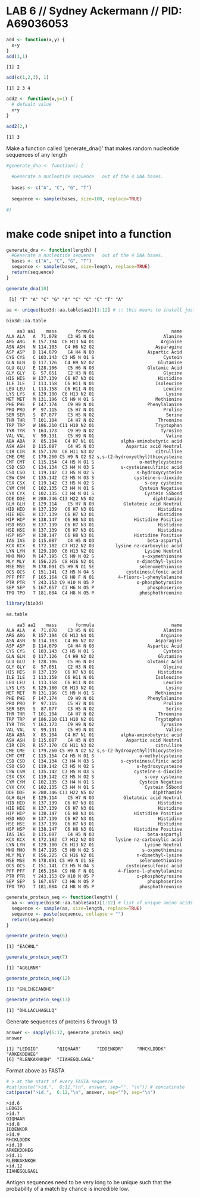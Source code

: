 # LAB 6 // Sydney Ackermann // PID: A69036053


``` r
add <- function(x,y) {
  x+y
}
add(1,1)
```

    [1] 2

``` r
add(c(1,2,3), 1)
```

    [1] 2 3 4

``` r
add2 <- function(x,y=1) {
  # defualt value
  x+y
}

add2(2,)
```

    [1] 3

Make a function called ‘generate_dna()’ that makes random nucleotide
sequences of any length

``` r
#generate_dna <- function() {
  
  #Generate a nucleotide sequence   out of the 4 DNA bases.
  
  bases <- c("A", "C", "G", "T")
  
  sequence <- sample(bases, size=100, replace=TRUE)
  
#}
```

# make code snipet into a function

``` r
generate_dna <- function(length) {
  #Generate a nucleotide sequence   out of the 4 DNA bases.
  bases <- c("A", "C", "G", "T")
  sequence <- sample(bases, size=length, replace=TRUE)
  return(sequence) 
}
```

``` r
generate_dna(10)
```

     [1] "T" "A" "C" "G" "A" "C" "C" "C" "T" "A"

``` r
aa <- unique(bio3d::aa.table$aa1)[1:12] # :: this means to install just the tables part of the  package
```

``` r
bio3d::aa.table
```

        aa3 aa1    mass       formula                             name
    ALA ALA   A  71.078    C3 H5 N O1                          Alanine
    ARG ARG   R 157.194  C6 H13 N4 O1                         Arginine
    ASN ASN   N 114.103   C4 H6 N2 O2                       Asparagine
    ASP ASP   D 114.079    C4 H4 N O3                    Aspartic Acid
    CYS CYS   C 103.143  C3 H5 N O1 S                          Cystein
    GLN GLN   Q 117.126   C4 H9 N2 O2                        Glutamine
    GLU GLU   E 128.106    C5 H6 N O3                    Glutamic Acid
    GLY GLY   G  57.051    C2 H3 N O1                          Glycine
    HIS HIS   H 137.139   C6 H7 N3 O1                        Histidine
    ILE ILE   I 113.158   C6 H11 N O1                       Isoleucine
    LEU LEU   L 113.158   C6 H11 N O1                          Leucine
    LYS LYS   K 129.180  C6 H13 N2 O1                           Lysine
    MET MET   M 131.196  C5 H9 N O1 S                       Methionine
    PHE PHE   F 147.174    C9 H9 N O1                    Phenylalanine
    PRO PRO   P  97.115    C5 H7 N O1                          Proline
    SER SER   S  87.077    C3 H5 N O2                           Serine
    THR THR   T 101.104    C4 H7 N O2                        Threonine
    TRP TRP   W 186.210 C11 H10 N2 O1                       Tryptophan
    TYR TYR   Y 163.173    C9 H9 N O2                         Tyrosine
    VAL VAL   V  99.131    C5 H9 N O1                           Valine
    ABA ABA   X  85.104   C4 H7 N1 O1          alpha-aminobutyric acid
    ASH ASH   D 115.087    C4 H5 N O3            Aspartic acid Neutral
    CIR CIR   R 157.170  C6 H11 N3 O2                       citrulline
    CME CME   C 179.260 C5 H9 N O2 S2 s,s-(2-hydroxyethyl)thiocysteine
    CMT CMT   C 115.154  C4 H5 N O1 S                 o-methylcysteine
    CSD CSD   C 134.134  C3 H4 N O3 S          s-cysteinesulfinic acid
    CSO CSO   C 119.142  C3 H5 N O2 S                s-hydroxycysteine
    CSW CSW   C 135.142  C3 H5 N O3 S               cysteine-s-dioxide
    CSX CSX   C 119.142  C3 H5 N O2 S                   s-oxy cysteine
    CYM CYM   C 102.135  C3 H4 N O1 S                 Cystein Negative
    CYX CYX   C 102.135  C3 H4 N O1 S                   Cystein SSbond
    DDE DDE   H 280.346 C13 H22 N5 O2                      diphthamide
    GLH GLH   E 129.114    C5 H7 N O3           Glutatmic acid Neutral
    HID HID   H 137.139   C6 H7 N3 O1                        Histidine
    HIE HIE   H 137.139   C6 H7 N3 O1                        Histidine
    HIP HIP   H 138.147   C6 H8 N3 O1               Histidine Positive
    HSD HSD   H 137.139   C6 H7 N3 O1                        Histidine
    HSE HSE   H 137.139   C6 H7 N3 O1                        Histidine
    HSP HSP   H 138.147   C6 H8 N3 O1               Histidine Positive
    IAS IAS   D 115.087    C4 H5 N O3                    beta-aspartyl
    KCX KCX   K 172.182  C7 H12 N2 O3        lysine nz-carboxylic acid
    LYN LYN   K 129.180  C6 H13 N2 O1                   Lysine Neutral
    MHO MHO   M 147.195  C5 H9 N O2 S                  s-oxymethionine
    MLY MLY   K 156.225  C8 H16 N2 O1                n-dimethyl-lysine
    MSE MSE   M 178.091 C5 H9 N O1 SE                 selenomethionine
    OCS OCS   C 151.141  C3 H5 N O4 S            cysteinesulfonic acid
    PFF PFF   F 165.164  C9 H8 F N O1         4-fluoro-l-phenylalanine
    PTR PTR   Y 243.153 C9 H10 N O5 P                o-phosphotyrosine
    SEP SEP   S 167.057  C3 H6 N O5 P                    phosphoserine
    TPO TPO   T 181.084  C4 H8 N O5 P                 phosphothreonine

``` r
library(bio3d)

aa.table
```

        aa3 aa1    mass       formula                             name
    ALA ALA   A  71.078    C3 H5 N O1                          Alanine
    ARG ARG   R 157.194  C6 H13 N4 O1                         Arginine
    ASN ASN   N 114.103   C4 H6 N2 O2                       Asparagine
    ASP ASP   D 114.079    C4 H4 N O3                    Aspartic Acid
    CYS CYS   C 103.143  C3 H5 N O1 S                          Cystein
    GLN GLN   Q 117.126   C4 H9 N2 O2                        Glutamine
    GLU GLU   E 128.106    C5 H6 N O3                    Glutamic Acid
    GLY GLY   G  57.051    C2 H3 N O1                          Glycine
    HIS HIS   H 137.139   C6 H7 N3 O1                        Histidine
    ILE ILE   I 113.158   C6 H11 N O1                       Isoleucine
    LEU LEU   L 113.158   C6 H11 N O1                          Leucine
    LYS LYS   K 129.180  C6 H13 N2 O1                           Lysine
    MET MET   M 131.196  C5 H9 N O1 S                       Methionine
    PHE PHE   F 147.174    C9 H9 N O1                    Phenylalanine
    PRO PRO   P  97.115    C5 H7 N O1                          Proline
    SER SER   S  87.077    C3 H5 N O2                           Serine
    THR THR   T 101.104    C4 H7 N O2                        Threonine
    TRP TRP   W 186.210 C11 H10 N2 O1                       Tryptophan
    TYR TYR   Y 163.173    C9 H9 N O2                         Tyrosine
    VAL VAL   V  99.131    C5 H9 N O1                           Valine
    ABA ABA   X  85.104   C4 H7 N1 O1          alpha-aminobutyric acid
    ASH ASH   D 115.087    C4 H5 N O3            Aspartic acid Neutral
    CIR CIR   R 157.170  C6 H11 N3 O2                       citrulline
    CME CME   C 179.260 C5 H9 N O2 S2 s,s-(2-hydroxyethyl)thiocysteine
    CMT CMT   C 115.154  C4 H5 N O1 S                 o-methylcysteine
    CSD CSD   C 134.134  C3 H4 N O3 S          s-cysteinesulfinic acid
    CSO CSO   C 119.142  C3 H5 N O2 S                s-hydroxycysteine
    CSW CSW   C 135.142  C3 H5 N O3 S               cysteine-s-dioxide
    CSX CSX   C 119.142  C3 H5 N O2 S                   s-oxy cysteine
    CYM CYM   C 102.135  C3 H4 N O1 S                 Cystein Negative
    CYX CYX   C 102.135  C3 H4 N O1 S                   Cystein SSbond
    DDE DDE   H 280.346 C13 H22 N5 O2                      diphthamide
    GLH GLH   E 129.114    C5 H7 N O3           Glutatmic acid Neutral
    HID HID   H 137.139   C6 H7 N3 O1                        Histidine
    HIE HIE   H 137.139   C6 H7 N3 O1                        Histidine
    HIP HIP   H 138.147   C6 H8 N3 O1               Histidine Positive
    HSD HSD   H 137.139   C6 H7 N3 O1                        Histidine
    HSE HSE   H 137.139   C6 H7 N3 O1                        Histidine
    HSP HSP   H 138.147   C6 H8 N3 O1               Histidine Positive
    IAS IAS   D 115.087    C4 H5 N O3                    beta-aspartyl
    KCX KCX   K 172.182  C7 H12 N2 O3        lysine nz-carboxylic acid
    LYN LYN   K 129.180  C6 H13 N2 O1                   Lysine Neutral
    MHO MHO   M 147.195  C5 H9 N O2 S                  s-oxymethionine
    MLY MLY   K 156.225  C8 H16 N2 O1                n-dimethyl-lysine
    MSE MSE   M 178.091 C5 H9 N O1 SE                 selenomethionine
    OCS OCS   C 151.141  C3 H5 N O4 S            cysteinesulfonic acid
    PFF PFF   F 165.164  C9 H8 F N O1         4-fluoro-l-phenylalanine
    PTR PTR   Y 243.153 C9 H10 N O5 P                o-phosphotyrosine
    SEP SEP   S 167.057  C3 H6 N O5 P                    phosphoserine
    TPO TPO   T 181.084  C4 H8 N O5 P                 phosphothreonine

``` r
generate_protein_seq <- function(length) {
  aa <- unique(bio3d::aa.table$aa1)[1:12] # list of unique amino acids
  sequence <- sample(aa, size=length, replace=TRUE)
  sequence <- paste(sequence, collapse = "")
  return(sequence) 
}
```

``` r
generate_protein_seq(6)
```

    [1] "EACHNL"

``` r
generate_protein_seq(7)
```

    [1] "AGGLRNR"

``` r
generate_protein_seq(12)
```

    [1] "GNLIHGEANDHD"

``` r
generate_protein_seq(13)
```

    [1] "DHLLACLHAGLLQ"

Generate sequences of proteins 6 through 13

``` r
answer <- sapply(6:12, generate_protein_seq) 
answer
```

    [1] "LEDGIG"       "QIQHAAR"      "IDDENKDR"     "RHCKLDDDK"    "ARKEKDDHEG"  
    [6] "RLENKAKNKQH"  "IIAHEGQLGAGL"

Format above as FASTA

``` r
# > at the start of every FASTA sequence
#cat(paste(">id.",  6:12,"\n", answer, sep="", "\n")) # concatinate
cat(paste(">id.",  6:12,"\n", answer, sep=""), sep="\n")
```

    >id.6
    LEDGIG
    >id.7
    QIQHAAR
    >id.8
    IDDENKDR
    >id.9
    RHCKLDDDK
    >id.10
    ARKEKDDHEG
    >id.11
    RLENKAKNKQH
    >id.12
    IIAHEGQLGAGL

Antigen sequences need to be very long to be unique such that the
probability of a match by chance is incredible low.
